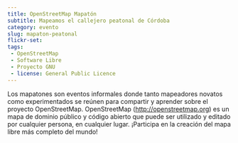 ```yaml
---
title: OpenStreetMap Mapatón
subtitle: Mapeamos el callejero peatonal de Córdoba
category: evento
slug: mapaton-peatonal
flickr-set: 
tags:
 - OpenStreetMap
 - Software Libre
 - Proyecto GNU
 - license: General Public Licence
---
```


Los mapatones son eventos informales donde tanto mapeadores novatos como experimentados se reúnen para compartir y aprender sobre el proyecto OpenStreetMap. OpenStreetMap (http://openstreetmap.org) es un mapa de dominio público y código abierto que puede ser utilizado y editado por cualquier persona, en cualquier lugar. ¡Participa en la creación del mapa libre más completo del mundo!
